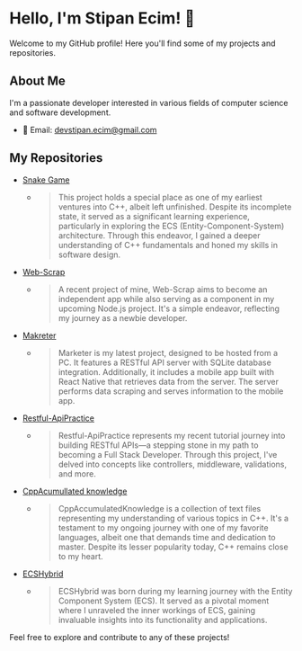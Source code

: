 # Hello, I'm Stipan Ecim! 👋

Welcome to my GitHub profile! Here you'll find some of my projects and repositories.

## About Me

I'm a passionate developer interested in various fields of computer science and software development.

- 📧 Email: [devstipan.ecim@gmail.com](mailto:devstipan.ecim@gmail.com)

## My Repositories

- [Snake Game](https://github.com/Stipecim/SnakeGame)
  - > This project holds a special place as one of my earliest ventures into C++, albeit left unfinished. Despite its incomplete state, it served as a significant learning experience,          particularly in exploring the ECS (Entity-Component-System) architecture. Through this endeavor, I gained a deeper understanding of C++ fundamentals and honed my skills in                software design.

- [Web-Scrap](https://github.com/Stipecim/Web-Scrap)
  - > A recent project of mine, Web-Scrap aims to become an independent app while also serving as a component in my upcoming Node.js project. It's a simple endeavor, reflecting my              journey as a newbie developer.

- [Makreter](https://github.com/Stipecim/Marketer)
  - > Marketer is my latest project, designed to be hosted from a PC. It features a RESTful API server with SQLite database integration. Additionally, it includes a mobile app built with       React Native that retrieves data from the server. The server performs data scraping and serves information to the mobile app.

- [Restful-ApiPractice](https://github.com/Stipecim/Restful-ApiPractice)
  - > Restful-ApiPractice represents my recent tutorial journey into building RESTful APIs—a stepping stone in my path to becoming a Full Stack Developer. Through this project, I've            delved into concepts like controllers, middleware, validations, and more.
- [CppAcumullated knowledge](https://github.com/Stipecim/CPPAccumulatedKnowledge)
  - > CppAccumulatedKnowledge is a collection of text files representing my understanding of various topics in C++. It's a testament to my ongoing journey with one of my favorite       
      languages, albeit one that demands time and dedication to master. Despite its lesser popularity today, C++ remains close to my heart.

- [ECSHybrid](https://github.com/Stipecim/ECSHybrid)
  -  > ECSHybrid was born during my learning journey with the Entity Component System (ECS). It served as a pivotal moment where I unraveled the inner workings of ECS, gaining invaluable        insights into its functionality and applications.
    
Feel free to explore and contribute to any of these projects!

